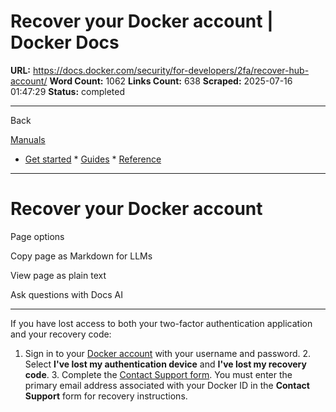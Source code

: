 # Recover your Docker account | Docker Docs

**URL:** https://docs.docker.com/security/for-developers/2fa/recover-hub-account/
**Word Count:** 1062
**Links Count:** 638
**Scraped:** 2025-07-16 01:47:29
**Status:** completed

---

Back

[Manuals](https://docs.docker.com/manuals/)

  * [Get started](https://docs.docker.com/get-started/)   * [Guides](https://docs.docker.com/guides/)   * [Reference](https://docs.docker.com/reference/)

* * *

# Recover your Docker account

Page options

Copy page as Markdown for LLMs

View page as plain text

Ask questions with Docs AI

* * *

If you have lost access to both your two-factor authentication application and your recovery code:

  1. Sign in to your [Docker account](https://app.docker.com/login) with your username and password.   2. Select **I've lost my authentication device** and **I've lost my recovery code**.   3. Complete the [Contact Support form](https://hub.docker.com/support/contact/?category=2fa-lockout). You must enter the primary email address associated with your Docker ID in the **Contact Support** form for recovery instructions.